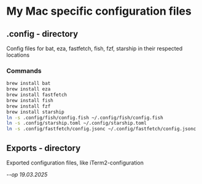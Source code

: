 # My Mac specific configuration files

## .config - directory
Config files for bat, eza, fastfetch, fish, fzf, starship in their respected locations

### Commands
```bash
brew install bat
brew install eza
brew install fastfetch
brew install fish
brew install fzf
brew install starship 
ln -s .config/fish/config.fish ~/.config/fish/config.fish
ln -s .config/starship.toml ~/.config/starship.toml
ln -s .config/fastfetch/config.jsonc ~/.config/fastfetch/config.jsonc
```

## Exports - directory
Exported configuration files, like iTerm2-configuration 

<em>
--op 19.03.2025
</em>
